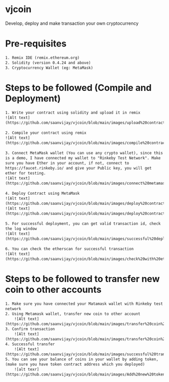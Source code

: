 # vjcoin
Develop, deploy and make transaction your own cryptocurrency

# Pre-requisites
    1. Remix IDE (remix.ethereum.org)
    2. Solidity (version 0.4.24 and above)
    3. Cryptocurrency Wallet (eg: MetaMask)

# Steps to be followed (Compile and Deployment)
    1. Write your contract using solidity and upload it in remix 
    ![Alt text](https://github.com/saanvijay/vjcoin/blob/main/images/upload%20contract.png)
    
    2. Compile your contract using remix
    ![Alt text](https://github.com/saanvijay/vjcoin/blob/main/images/compile%20contract.png)

    3. Connect MetaMask wallet (You can use any crypto wallet), since this is a demo, I have connected my wallet to "Rinkeby Test Network". Make sure you have Ether in your account, if not, connect to https://faucet.rinkeby.io/ and give your Public key, you will get ether for testing.
    ![Alt text](https://github.com/saanvijay/vjcoin/blob/main/images/connect%20metamask.png)

    4. Deploy Contract using MetaMask
    ![Alt text](https://github.com/saanvijay/vjcoin/blob/main/images/deploy%20contract.png)
    ![Alt text](https://github.com/saanvijay/vjcoin/blob/main/images/deploy%20contract%20using%20metamask.png)

    5. For successful deployment, you can get valid transaction id, check the log window
    ![Alt text](https://github.com/saanvijay/vjcoin/blob/main/images/successful%20deployment.png)

    6. You can check the etherscan for successful transaction
    ![Alt text](https://github.com/saanvijay/vjcoin/blob/main/images/check%20with%20etherscan.png)

# Steps to be followed to transfer new coin to other accounts
    1. Make sure you have connected your Matamask wallet with Rinkeby test network
    2. Using Metamask wallet, transfer new coin to other account
        ![Alt text](https://github.com/saanvijay/vjcoin/blob/main/images/transfer%20coin%20to%20coinbase.png)
    3. Confirm transaction
        ![Alt text](https://github.com/saanvijay/vjcoin/blob/main/images/transfer%20coin%20confirm.png)
    4. Successful transfer 
        ![Alt text](https://github.com/saanvijay/vjcoin/blob/main/images/successful%20transfer.png)
    5. You can see your balance of coins in your wallet by adding token, (make sure you have token contract address which you deployed)
        ![alt texr](https://github.com/saanvijay/vjcoin/blob/main/images/Add%20new%20token%20to%20metamask.png)